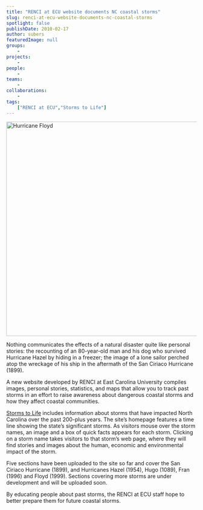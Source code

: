 ```yaml
---
title: "RENCI at ECU website documents NC coastal storms"
slug: renci-at-ecu-website-documents-nc-coastal-storms
spotlight: false
publishDate: 2010-02-17
author: subers
featuredImage: null
groups:
    - 
projects:
    - 
people:
    - 
teams: 
    - 
collaborations:
    - 
tags:
    ["RENCI at ECU","Storms to Life"]
---
```

<p><a href="https://www.renci.org/wp-content/uploads/2010/02/Hurricane_Floyd.jpg"><img class="alignnone size-full wp-image-4705" title="Hurricane Floyd" src="https://www.renci.org/wp-content/uploads/2010/02/Hurricane_Floyd.jpg" alt="Hurricane Floyd" width="630" height="567" /></a><br class="spacer_" /></p>

<p>Nothing communicates the effects of a natural disaster quite like personal stories: the recounting of an 80-year-old man and his dog who survived Hurricane Hazel by hiding in a freezer; the image of a lone sailor perched atop the wreckage of his ship in the aftermath of the San Ciriaco Hurricane (1899).<!--more--></p>

<p>A new website developed by RENCI at East Carolina University compiles images, personal stories, statistics, and maps that allow you to track past storms in an effort to raise awareness about dangerous coastal storms and how they affect coastal communities.</p>

<p><a href="http://www.ecu.edu/renci/StormsToLife/">Storms to Life</a> includes information about storms that have impacted North Carolina over the past 200-plus years. The site’s homepage features a time line showing the state’s significant storms. As visitors mouse over the storm names, an image and a box of quick facts appears for each storm. Clicking on a storm name takes visitors to that storm’s web page, where they will find stories and images about the human, economic and environmental impact of the storm.</p>

<p>Five sections have been uploaded to the site so far and cover the San Ciriaco Hurricane (1899), and Hurricanes Hazel (1954), Hugo (1089), Fran (1996) and Floyd (1999). Sections covering more storms are under development and will be uploaded soon.</p>

<p>By educating people about past storms, the RENCI at ECU staff hope to better prepare them for future coastal storms.</p>
